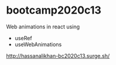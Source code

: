 # bootcamp2020c13

Web animations in react using
* useRef
* useWebAnimations

http://hassanalikhan-bc2020c13.surge.sh/
